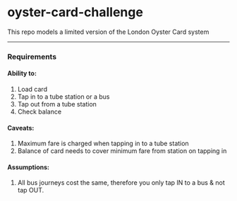 # oyster-card-challenge

This repo models a limited version of the London Oyster Card system

---

### Requirements
#### Ability to:
1. Load card
2. Tap in to a tube station or a bus
3. Tap out from a tube station
4. Check balance

#### Caveats:
1. Maximum fare is charged when tapping in to a tube station
2. Balance of card needs to cover minimum fare from station on tapping in

#### Assumptions:
1. All bus journeys cost the same, therefore you only tap IN to a bus & not tap OUT.


